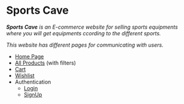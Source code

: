 # Sports Cave #

_**Sports Cave** is an E-commerce website for selling sports equipments where you will get equipments ccording to the different sports._

_This website has different pages for communicating with users._

- [Home Page](https://sports-cave.netlify.app/)
 - [All Products](https://sports-cave.netlify.app/pages/product.html) (with filters)
 - [Cart](https://sports-cave.netlify.app/pages/cart.html)
 - [Wishlist](https://sports-cave.netlify.app/pages/wishlist.html)
 - Authentication
   - [Login](https://sports-cave.netlify.app/pages/login.html)
   - [SignUp](https://sports-cave.netlify.app/pages/signup.html)
